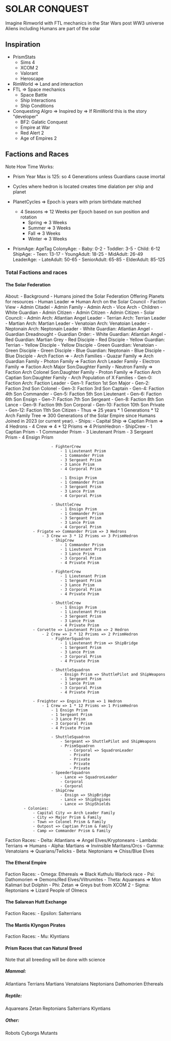 # SOLAR CONQUEST
Imagine Rimworld with FTL mechanics in the Star Wars post WW3 universe
Aliens including Humans are part of the solar

## Inspiration
- PrismStats
    - Sims 4
    - XCOM 2
    - Valorant
    - Heroscape
- RimWorld => Land and interaction
- FTL => Space mechanics 
    - Space Battle
    - Ship Interactions
    - Ship Conditions
- Conquesting Algro => Inspired by => If RimWorld this is the story "developer"
    - BF2: Galatic Conquest
    - Empire at War
    - Red Alert 2
    - Age of Empires 2

## Factions and Races
Note How Time Works:
- Prism Year Max is 125: so 4 Generations unless Guardians cause imortal
- Cycles where hedron is located creates time dialation per ship and planet

- PlanetCycles => Epoch is years with prism birthdate matched
    - 4 Seasons => 12 Weeks per Epoch based on sun position and rotation
        - Spring => 3 Weeks
        - Summer => 3 Weeks
        - Fall => 3 Weeks
        - Winter => 3 Weeks

- PrismAge: AgeTag
    ColonyAge:
        - Baby: 0-2
        - Toddler: 3-5
        - Child: 6-12
    ShipAge:
        - Teen: 13-17
        - YoungAdult: 18-25
        - MidAdult: 26-49
    LeaderAge:
        - LateAdult: 50-65
        - SeniorAdult: 65-85
        - ElderAdult: 85-125


### Total Factions and races
#### The Solar Federation
About:
    - Background
        - Humans joined the Solar Federation Offering Planets for resources
        - Human Leader => Human Arch on the Solar Council
    - Faction View
        - Admin Citadel
            - Admin Family
                - Admin Arch
                - Vice Arch
                - Children
                    - White Guardian
                    - Admin Citizen
                    - Admin Citizen
                    - Admin Citizen
            - Solar Council:
                - Admin Arch: Atlantian Angel Leader
                    - Terrian Arch: Terrian Leader
                    - Martian Arch: Martian Leader
                    - Venatoian Arch: Venatoian Leader
                    - Neptonain Arch: Neptonain Leader
                - White Guardian: Atlantian Angel
        - Guardian Dreadnought
            - Guardian Order:
                - White Guardian: Atlantian Angel
                    - Red Guardian: Martian Grey
                        - Red Disciple
                        - Red Disciple
                    - Yellow Guardian: Terrian
                        - Yellow Disciple
                        - Yellow Disciple
                    - Green Guardian: Venatoian
                        - Green Disciple
                        - Green Disciple
                    - Blue Guardian: Neptonain
                        - Blue Disciple
                        - Blue Disciple
        - Arch Faction => 
            - Arch Families
                - Quazar Family => Arch Guardian Family
                - Photon Family => Faction Arch Leader Family
                - Electron Family => Faction Arch Major Son:Daughter Family
                - Neutron Family => Faction Arch Colonel Son:Daughter Family
                - Proton Family => Faction Arch Captian Son:Daughter Family
            - Arch Population of X Families
                - Gen-0: Faction Arch: Faction Leader
                - Gen-1: Faction 1st Son Major
                - Gen-2: Faction 2nd Son Colonel
                - Gen-3: Faction 3rd Son Captain
                - Gen-4: Faction 4th Son Commander
                - Gen-5: Faction 5th Son Lieutenant
                - Gen-6: Faction 6th Son Ensign
                - Gen-7: Faction 7th Son Sergeant
                - Gen-8: Faction 8th Son Lance
                - Gen-9: Faction 9th Son Corporal
                - Gen-10: Faction 10th Son Private
                - Gen-12: Faction 11th Son Citizen
                - Thus => 25 years * 1 Generations * 12 Arch Family Tree => 300 Generations of the Solar Empire since Humans Joined in 2023 (or current year).
            - Ships:
                - Capital Ship => Captian Prism => 4 Hedrons
                    - 4 Crew => 4 * 12 Prisms => 4 PrismHedron
                        - ShipCrew
                            - 1 Captian Prism
                            - 1 Commander Prism
                            - 3 Lieutenant Prism
                            - 3 Sergeant Prism
                            - 4 Ensign Prism

                        - FighterCrew
                            - 1 Lieutenant Prism
                            - 1 Commander Prism
                            - 3 Sergeant Prism
                            - 3 Lance Prism
                            - 4 Corporal Prism

                            - 1 Ensign Prism
                            - 1 Commander Prism
                            - 3 Sergeant Prism
                            - 3 Lance Prism
                            - 4 Corporal Prism

                        - ShuttleCrew
                            - 1 Ensign Prism
                            - 1 Commander Prism
                            - 3 Sergeant Prism
                            - 3 Lance Prism
                            - 4 Corporal Prism
                - Frigate => Commander Prism => 3 Hedrons
                    - 3 Crew => 3 * 12 Prisms => 3 PrismHedron
                        - ShipCrew
                            - 1 Commander Prism
                            - 1 Lieutenant Prism
                            - 3 Lance Prism
                            - 3 Corporal Prism
                            - 4 Private Prism

                        - FighterCrew
                            - 1 Lieutenant Prism
                            - 1 Sergeant Prism
                            - 3 Lance Prism
                            - 3 Corporal Prism
                            - 4 Private Prism

                        - ShuttleCrew
                            - 1 Ensign Prism
                            - 1 Lieutenant Prism
                            - 3 Sergeant Prism
                            - 3 Lance Prism
                            - 4 Private Prism
                - Corvette => Lieutenant Prism => 2 Hedron
                    - 2 Crew => 2 * 12 Prisms => 2 PrismHedron
                        - FighterSquadron
                            - 1 Lieutenant Prism => ShipBridge
                            - 1 Sergeant Prism
                            - 3 Lance Prism
                            - 3 Corporal Prism
                            - 4 Private Prism

                        - ShuttleSquadron
                            - Ensign Prism => ShuttlePilot and ShipWeapons
                            - 1 Sergeant Prism
                            - 3 Lance Prism
                            - 3 Corporal Prism
                            - 4 Private Prism

                - Freighter => Engsin Prism => 1 Hedron
                    - 1 Crew => 1 * 12 Prisms => 1 PrismHedron
                        - 1 Ensign Prism
                        - 1 Sergeant Prism
                        - 3 Lance Prism
                        - 3 Corporal Prism
                        - 4 Private Prism

                        - ShuttleSquadron
                            - Sergeant => ShuttlePilot and ShipWeapons
                            - PrismSquadron
                                - Corporal => SquadronLeader
                                - Private
                                - Private
                                - Private
                                - Private
                        - SpeederSquadron
                            - Lance => SquadronLeader
                            - Corporal
                            - Corporal
                        - ShipCrew
                            - Ensign => ShipBridge
                            - Lance => ShipEngines
                            - Lance => ShipShields
            - Colonies:
                - Capital City => Arch Leader Family
                - City => Major Prism & Family
                - Town => Colonel Prism & Family
                - Outpost => Captian Prism & Family
                - Camp => Commander Prism & Family
Faction Races:
    - Delta: Atlantians => Angel Elves/Kryptoneans
    - Lambda: Terrians => Humans
    - Alpha: Martians => Invinsible Maritans/Orcs
    - Gamma: Venatoians => Quarians/Twlicks
    - Beta: Neptonians => Chiss/Blue Elves
#### The Etheral Empire
Faction Races:
    - Omega: Ethereals => Black Kuthulu Warlock race
    - Psi: Dathomorien => Demons/Red Elves/Viltrumites
    - Theta: Aquareans => Mon Kalimari but Dolphin
    - Phi: Zetan => Greys but from XCOM 2
    - Sigma: Reptonians => Lizard People of Olmecs
#### The Salarean Hutt Exchange
Faction Races:
    - Epsilon: Salterrians
#### The Mantis Klyngon Pirates
Faction Races:
    - Mu: Klyntians

#### Prism Races that can Natural Breed
Note that all breeding will be done with science

##### Mammal:
Atlantians
Terrians
Martians
Venatoians
Neptonians
Dathomorien
Ethereals 

##### Reptile:
Aquareans
Zetan
Reptonians
Salterrians
Klyntians

##### Other:
Robots
Cyborgs
Mutants











